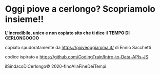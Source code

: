 # Oggi piove a cerlongo? Scopriamolo insieme!!
<b>L'incredibile, unico e non copiato sito che ti dice il TEMPO DI CERLONGOOOO</b> <br>



copiato spudoratamente da https://pioveoggiaroma.it/ di Ennio Sacchetti

codice ispirato a https://github.com/CodingTrain/Intro-to-Data-APIs-JS

ilSindacoDiCerlongo© 2020-finoAllaFineDeiTempi
